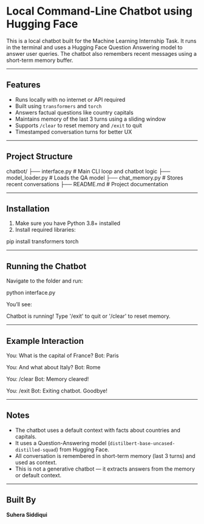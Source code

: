 # Local Command-Line Chatbot using Hugging Face

This is a local chatbot built for the Machine Learning Internship Task. It runs in the terminal and uses a Hugging Face Question Answering model to answer user queries. The chatbot also remembers recent messages using a short-term memory buffer.

---

## Features

- Runs locally with no internet or API required
- Built using `transformers` and `torch`
- Answers factual questions like country capitals
- Maintains memory of the last 3 turns using a sliding window
- Supports `/clear` to reset memory and `/exit` to quit
- Timestamped conversation turns for better UX

---

## Project Structure

chatbot/
├── interface.py # Main CLI loop and chatbot logic
├── model_loader.py # Loads the QA model
├── chat_memory.py # Stores recent conversations
├── README.md # Project documentation


---

## Installation

1. Make sure you have Python 3.8+ installed
2. Install required libraries:

pip install transformers torch



---

## Running the Chatbot

Navigate to the folder and run:

python interface.py


You’ll see:

Chatbot is running! Type '/exit' to quit or '/clear' to reset memory.


---

## Example Interaction

You: What is the capital of France?
Bot: Paris

You: And what about Italy?
Bot: Rome

You: /clear
Bot: Memory cleared!

You: /exit
Bot: Exiting chatbot. Goodbye!


---

## Notes

- The chatbot uses a default context with facts about countries and capitals.
- It uses a Question-Answering model (`distilbert-base-uncased-distilled-squad`) from Hugging Face.
- All conversation is remembered in short-term memory (last 3 turns) and used as context.
- This is not a generative chatbot — it extracts answers from the memory or default context.

---

## Built By

**Suhera Siddiqui**  